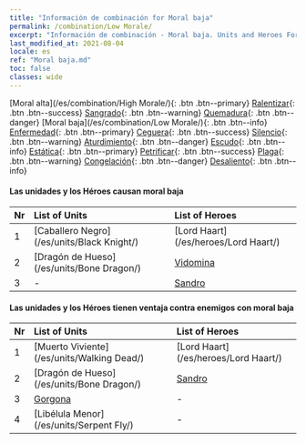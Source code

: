 ```yaml
---
title: "Información de combinación for Moral baja"
permalink: /combination/Low Morale/
excerpt: "Información de combinación - Moral baja. Units and Heroes Formation."
last_modified_at: 2021-08-04
locale: es
ref: "Moral baja.md"
toc: false
classes: wide
---
```


  [Moral alta](/es/combination/High Morale/){: .btn .btn--primary} [Ralentizar](/es/combination/Slow/){: .btn .btn--success} [Sangrado](/es/combination/Bleeding/){: .btn .btn--warning} [Quemadura](/es/combination/Burning/){: .btn .btn--danger} [Moral baja](/es/combination/Low Morale/){: .btn .btn--info} [Enfermedad](/es/combination/Disease/){: .btn .btn--primary} [Ceguera](/es/combination/Blind/){: .btn .btn--success} [Silencio](/es/combination/Silence/){: .btn .btn--warning} [Aturdimiento](/es/combination/Stun/){: .btn .btn--danger} [Escudo](/es/combination/Shield/){: .btn .btn--info} [Estática](/es/combination/Static/){: .btn .btn--primary} [Petrificar](/es/combination/Petrify/){: .btn .btn--success} [Plaga](/es/combination/Plague/){: .btn .btn--warning} [Congelación](/es/combination/Freeze/){: .btn .btn--danger} [Desaliento](/es/combination/Deterrence/){: .btn .btn--info} 


#### Las unidades y los Héroes causan moral baja

  | Nr |  List of Units  | List of Heroes | 
  |:---|:----------------|:---------------| 
  | 1 | [Caballero Negro](/es/units/Black Knight/) | [Lord Haart](/es/heroes/Lord Haart/) |
  | 2 | [Dragón de Hueso](/es/units/Bone Dragon/) | [Vidomina](/es/heroes/Vidomina/) |
  | 3 | - | [Sandro](/es/heroes/Sandro/) |


#### Las unidades y los Héroes tienen ventaja contra enemigos con moral baja

  | Nr |  List of Units  | List of Heroes | 
  |:---|:----------------|:---------------| 
  | 1 | [Muerto Viviente](/es/units/Walking Dead/) | [Lord Haart](/es/heroes/Lord Haart/) |
  | 2 | [Dragón de Hueso](/es/units/Bone Dragon/) | [Sandro](/es/heroes/Sandro/) |
  | 3 | [Gorgona](/es/units/Gorgon/) | - |
  | 4 | [Libélula Menor](/es/units/Serpent Fly/) | - |
